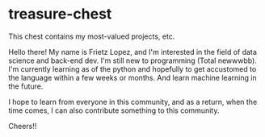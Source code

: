 # treasure-chest
This chest contains my most-valued projects, etc. 

Hello there! My name is Frietz Lopez, and I'm interested in the field of data science and back-end dev.
I'm still new to programming (Total newwwbb). I'm currently learning as of the python and hopefully to get accustomed to the language within a few weeks or months. And learn machine learning in the future.

I hope to learn from everyone in this community, and as a return, when the time comes, I can also contribute something to this community.

Cheers!!
